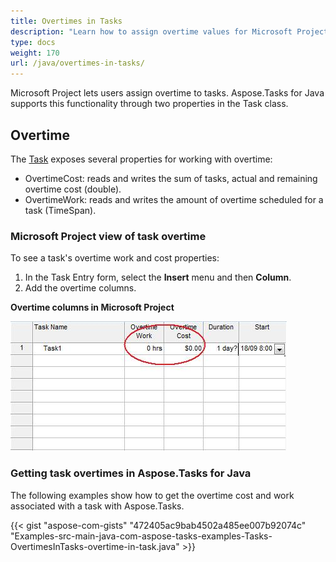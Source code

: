 ```yaml
---
title: Overtimes in Tasks
description: "Learn how to assign overtime values for Microsoft Project (MPP/XML) tasks using Aspose.Tasks for Java."
type: docs
weight: 170
url: /java/overtimes-in-tasks/
---
```


Microsoft Project lets users assign overtime to tasks. Aspose.Tasks for Java supports this functionality through two properties in the Task class.

## **Overtime**
The [Task](https://apireference.aspose.com/tasks/java/com.aspose.tasks/Task/) exposes several properties for working with overtime:

- OvertimeCost: reads and writes the sum of tasks, actual and remaining overtime cost (double).
- OvertimeWork: reads and writes the amount of overtime scheduled for a task (TimeSpan).

### **Microsoft Project view of task overtime**
To see a task's overtime work and cost properties:

1. In the Task Entry form, select the **Insert** menu and then **Column**.
2. Add the overtime columns.

**Overtime columns in Microsoft Project**

![overtime field tasks in Microsoft Project](overtimes-in-tasks_1.png)

### **Getting task overtimes in Aspose.Tasks for Java**
The following examples show how to get the overtime cost and work associated with a task with Aspose.Tasks.

{{< gist "aspose-com-gists" "472405ac9bab4502a485ee007b92074c" "Examples-src-main-java-com-aspose-tasks-examples-Tasks-OvertimesInTasks-overtime-in-task.java" >}}
